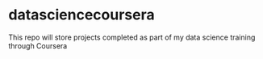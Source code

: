 datasciencecoursera
===================

This repo will store projects completed as part of my data science training through Coursera
